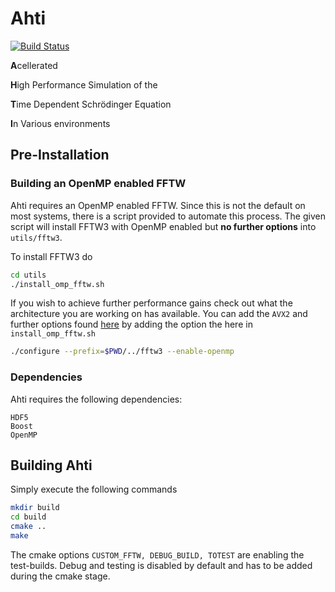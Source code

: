 # Ahti


[![Build Status](https://travis-ci.org/s0vereign/Ahti.svg?branch=dev)](https://travis-ci.org/s0vereign/Ahti)



**A**cellerated

**H**igh Performance Simulation of the 

**T**ime Dependent Schrödinger Equation

**I**n Various environments

## Pre-Installation

### Building an OpenMP enabled FFTW
Ahti requires an OpenMP enabled FFTW. Since this is not the default on most systems, there is a script provided to
automate this process. The given script will install FFTW3 with OpenMP enabled but **no further options** into 
`utils/fftw3`.

To install FFTW3 do

```bash
cd utils
./install_omp_fftw.sh
```

If you wish to achieve further performance gains check out what the architecture you are working on
has available. You can add the `AVX2` and further options found [here](https://www.fftw.org/fftw3_doc/Installation-on-Unix.html) 
by adding the option the here in `install_omp_fftw.sh` 

```bash
./configure --prefix=$PWD/../fftw3 --enable-openmp
```


### Dependencies
Ahti requires the following dependencies:
```
HDF5 
Boost
OpenMP
```


## Building Ahti
Simply execute the following commands
```bash
mkdir build
cd build
cmake .. 
make
```

The cmake options `CUSTOM_FFTW, DEBUG_BUILD, TOTEST` are enabling the test-builds. Debug and testing is disabled by
default and has to be added during the cmake stage. 